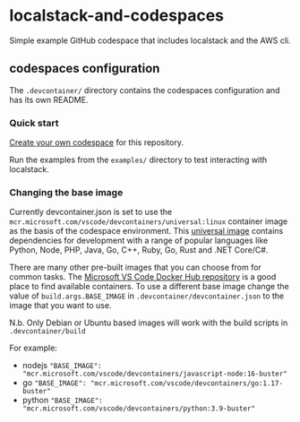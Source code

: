 # localstack-and-codespaces

Simple example GitHub codespace that includes localstack and the AWS cli.

## codespaces configuration

The `.devcontainer/` directory contains the codespaces configuration and has its own README.

### Quick start

[Create your own codespace](https://docs.github.com/en/codespaces/developing-in-codespaces/creating-a-codespace) for this repository.

Run the examples from the `examples/` directory to test interacting with localstack.

### Changing the base image 

Currently devcontainer.json is set to use the `mcr.microsoft.com/vscode/devcontainers/universal:linux` container image as the basis of the codespace environment. This [universal image](https://github.com/microsoft/vscode-dev-containers/tree/main/containers/codespaces-linux) contains dependencies for development with a range of popular languages like Python, Node, PHP, Java, Go, C++, Ruby, Go, Rust and .NET Core/C#. 

There are many other pre-built images that you can choose from for common tasks. The [Microsoft VS Code Docker Hub repository](https://hub.docker.com/_/microsoft-vscode-devcontainers) is a good place to find available containers. To use a different base image change the value of `build.args.BASE_IMAGE` in `.devcontainer/devcontainer.json` to the image that you want to use.

N.b. Only Debian or Ubuntu based images will work with the build scripts in `.devcontainer/build`

For example:

 - nodejs `"BASE_IMAGE": "mcr.microsoft.com/vscode/devcontainers/javascript-node:16-buster"`
 - go `"BASE_IMAGE": "mcr.microsoft.com/vscode/devcontainers/go:1.17-buster"`
 - python  `"BASE_IMAGE": "mcr.microsoft.com/vscode/devcontainers/python:3.9-buster"`
